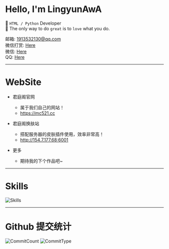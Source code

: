 # Hello, I'm LingyunAwA

👦 `HTML / Python` Developer\
📝 The only way to do `great` is to `love` what you do.

邮箱: [1913532130@qq.com](mailto:1913532130@qq.com)\
微信打赏: [Here](https://www.lingyunawa.top/static/img/wxzsm.png)\
微信: [Here](https://www.lingyunawa.top/static/img/wx.png)\
QQ: [Here](https://www.lingyunawa.top/static/img/qq.png)

---

# WebSite
  - 君庭阁官网
    - 属于我们自己的网站！
    - https://mc521.cc
   
  - 君庭阁换肤站
    - 搭配服务器的皮肤插件使用，效率非常高！
    - http://154.7.177.68:6001

  - 更多
    - 期待我的下个作品吧~
   
---

# Skills

![Skills](https://skillicons.dev/icons?i=html,css,less,javascript,vue,markdown,nodejs,npm,python,sqlite,git,vscode,visualstudio,github,githubactions,windows,linux&perline=18)

---

# Github 提交统计
![CommitCount](https://camo.githubusercontent.com/10836eb7650d7690f85eb64a6781646da1c77c2e532445430a781e2c7cf54001/687474703a2f2f6769746875622d70726f66696c652d73756d6d6172792d63617264732e76657263656c2e6170702f6170692f63617264732f73746174733f757365726e616d653d4a696e674861692d4c696e6779756e267468656d653d676974687562) ![CommitType](https://camo.githubusercontent.com/0597ed03731c36ce95a6bffe567f7ddb1c415395655bcb7ef7b24ba223c04716/687474703a2f2f6769746875622d70726f66696c652d73756d6d6172792d63617264732e76657263656c2e6170702f6170692f63617264732f6d6f73742d636f6d6d69742d6c616e67756167653f757365726e616d653d4a696e674861692d4c696e6779756e267468656d653d676974687562)
